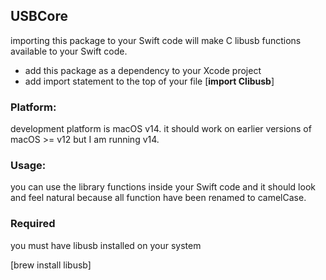 ## USBCore
importing this package to your Swift code will make C libusb functions available to your Swift code.

  - add this package as a dependency to your Xcode project
  - add import statement to the top of your file [**import Clibusb**]

### Platform:
development platform is macOS v14.
it should work on earlier versions of macOS >= v12 but I am running v14.

### Usage:
you can use the library functions inside your Swift code and it should look and feel natural because all function have been renamed to camelCase.

### Required
you must have libusb installed on your system

  [brew install libusb]




